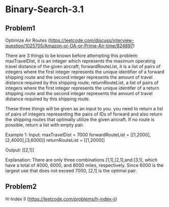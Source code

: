 # Binary-Search-3.1

## Problem1
Optimize Air Routes (https://leetcode.com/discuss/interview-question/1025705/Amazon-or-OA-or-Prime-Air-time/824897) 

There are 3 things to be known before attempting this problem:
maxTravelDist, it is an integer which represents the maximum operating travel distance of the given aircraft;
forwardRouteList, it is a list of pairs of integers where the first integer represents the unique identifier of a forward shipping route and the second integer represents the amount of travel distance required by this shipping route;
returnRouteList, a list of pairs of integers where the first integer represents the unique identifer of a return shipping route
and the second integer represents the amount of travel distance required by this shipping route.

These three things will be given as an input to you. you need to return a list of pairs of integers representing the pairs of IDs of forward and also return the shipping routes that optimally utilize the given aircraft. If no route is possible, return a list with empty pair.

Example 1:
Input:
maxTravelDist = 7000
forwardRouteList = [[1,2000],[2,4000],[3,6000]]
returnRouteList = [[1,2000]]

Output:
[[2,1]]

Explanation:
There are only three combinations [1,1],[2,1],and [3,1], which have a total of 4000, 6000, and 8000 miles, respectively. Since 6000 is the largest use that does not exceed 7000, [2,1] is the optimal pair.


## Problem2
H-Index II (https://leetcode.com/problems/h-index-ii)
